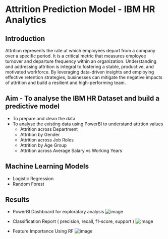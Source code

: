 # Attrition Prediction Model - IBM HR Analytics
## Introduction
Attrition represents the rate at which employees depart from a company over a specific period. It is a critical metric that measures employee turnover and departure frequency within an organization.
Understanding and addressing attrition is integral to fostering a stable, productive, and motivated workforce. By leveraging data-driven insights and employing effective retention strategies, businesses can mitigate the negative impacts of attrition and build a resilient and high-performing team.

## Aim - To analyse the IBM HR Dataset and build a predictive model
- To prepare and clean the data
- To analyse the existing data using PowerBI to understand attrtion values
  - Attrition across Department
  - Attrition by Gender
  - Attrition across Job Roles
  - Attrition by Age Group
  - Attrition across Average Salary vs Working Years

## Machine Learning Models
- Logistic Regression
- Random Forest

## Results
- PowerBI Dashboard for exploratary analysis
![image](https://github.com/mrnightmare666/IBM_HR_Analytics/assets/53763049/e6a824c1-011a-4954-9f51-2dd4c57e284d)

- Classification Report ( precision, recall, f1-score, support )
![image](https://github.com/mrnightmare666/IBM_HR_Analytics/assets/53763049/0d767fd2-c0c3-455d-a413-cfc4efe8cc2a)


- Feature Importance Using RF
![image](https://github.com/mrnightmare666/IBM_HR_Analytics/assets/53763049/976ee0fd-ce1b-4038-a5cb-99370d38bf10)



